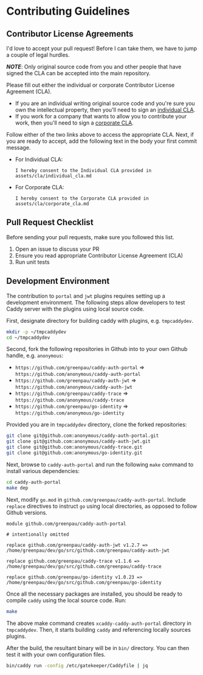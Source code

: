 # Contributing Guidelines

## Contributor License Agreements

I'd love to accept your pull request! Before I can take them, we have to jump a
couple of legal hurdles.

***NOTE***: Only original source code from you and other people that have
signed the CLA can be accepted into the main repository.

Please fill out either the individual or corporate Contributor License Agreement (CLA).
* If you are an individual writing original source code and you're sure you own the
  intellectual property, then you'll need to sign an [individual CLA](/assets/cla/individual_cla.md).
* If you work for a company that wants to allow you to contribute your work, then
  you'll need to sign a [corporate CLA](/assets/cla/corporate_cla.md).

Follow either of the two links above to access the appropriate CLA. Next, if you are
ready to accept, add the following text in the body your first commit message.

* For Individual CLA:

      I hereby consent to the Individual CLA provided in assets/cla/individual_cla.md

* For Corporate CLA:

      I hereby consent to the Corporate CLA provided in assets/cla/corporate_cla.md

## Pull Request Checklist

Before sending your pull requests, make sure you followed this list.

1. Open an issue to discuss your PR
2. Ensure you read appropriate Contributor License Agreement (CLA)
3. Run unit tests

## Development Environment

The contribution to `portal` and `jwt` plugins requires setting up a development
environment. The following steps allow developers to test Caddy server with
the plugins using local source code.

First, designate directory for building caddy with plugins, e.g. `tmpcaddydev`.

```bash
mkdir -p ~/tmpcaddydev
cd ~/tmpcaddydev
```

Second, fork the following repositories in Github into to your own Github
handle, e.g. `anonymous`:

* `https://github.com/greenpau/caddy-auth-portal` => `https://github.com/anonymous/caddy-auth-portal`
* `https://github.com/greenpau/caddy-auth-jwt` => `https://github.com/anonymous/caddy-auth-jwt`
* `https://github.com/greenpau/caddy-trace` => `https://github.com/anonymous/caddy-trace`
* `https://github.com/greenpau/go-identity` => `https://github.com/anonymous/go-identity`

Provided you are in `tmpcaddydev` directory, clone the forked repositories:

```bash
git clone git@github.com:anonymous/caddy-auth-portal.git
git clone git@github.com:anonymous/caddy-auth-jwt.git
git clone git@github.com:anonymous/caddy-trace.git
git clone git@github.com:anonymous/go-identity.git
```

Next, browse to `caddy-auth-portal` and run the following `make` command to install
various dependencies:

```bash
cd caddy-auth-portal
make dep
```

Next, modify `go.mod` in `github.com/greenpau/caddy-auth-portal`. Include
`replace` directives to instruct `go` using local directories, as opposed
to follow Github versions.

```
module github.com/greenpau/caddy-auth-portal

# intentionally omitted

replace github.com/greenpau/caddy-auth-jwt v1.2.7 => /home/greenpau/dev/go/src/github.com/greenpau/caddy-auth-jwt

replace github.com/greenpau/caddy-trace v1.1.6 => /home/greenpau/dev/go/src/github.com/greenpau/caddy-trace

replace github.com/greenpau/go-identity v1.0.23 => /home/greenpau/dev/go/src/github.com/greenpau/go-identity
```

Once all the necessary packages are installed, you should be ready to compile
`caddy` using the local source code. Run:

```bash
make
```

The above make command creates `xcaddy-caddy-auth-portal` directory in `tmpcaddydev`.
Then, it starts building `caddy` and referencing locally sources plugins.

After the build, the resultant binary will be in `bin/` directory. You can
then test it with your own configuration files.

```bash
bin/caddy run -config /etc/gatekeeper/Caddyfile | jq
```
